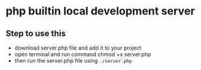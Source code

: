# php builtin local development server
## Step to use this ##
- download server.php file and add it to your project
- open terminal and run command chmod +x server.php
- then run the server.php file using ``./server.php``
